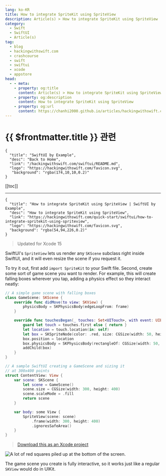 ```yaml
---
lang: ko-KR
title: How to integrate SpriteKit using SpriteView
description: Article(s) > How to integrate SpriteKit using SpriteView
category:
  - Swift
  - SwiftUI
  - Article(s)
tag: 
  - blog
  - hackingwithswift.com
  - crashcourse
  - swift
  - swiftui
  - xcode
  - appstore
head:
  - - meta:
    - property: og:title
      content: Article(s) > How to integrate SpriteKit using SpriteView
    - property: og:description
      content: How to integrate SpriteKit using SpriteView
    - property: og:url
      content: https://chanhi2000.github.io/articles/hackingwithswift.com/swiftui/how-to-integrate-spritekit-using-spriteview.html
---
```


# {{ $frontmatter.title }} 관련

```component VPCard
{
  "title": "SwiftUI by Example",
  "desc": "Back to Home",
  "link": "/hackingwithswift.com/swiftui/README.md",
  "logo": "https://hackingwithswift.com/favicon.svg",
   "background": "rgba(174,10,10,0.2)"
}
```

[[toc]]

---

```component VPCard
{
  "title": "How to integrate SpriteKit using SpriteView | SwiftUI by Example",
  "desc": "How to integrate SpriteKit using SpriteView",
  "link": "https://hackingwithswift.com/quick-start/swiftui/how-to-integrate-spritekit-using-spriteview",
  "logo": "https://hackingwithswift.com/favicon.svg",
  "background": "rgba(54,94,226,0.2)"
}
```

> Updated for Xcode 15

SwiftUI's `SpriteView` lets us render any `SKScene` subclass right inside SwiftUI, and it will even resize the scene if you request it.

To try it out, first add `import SpriteKit` to your Swift file. Second, create some sort of game scene you want to render. For example, this will create falling boxes wherever you tap, adding a physics effect so they interact neatly:

```swift
// A simple game scene with falling boxes
class GameScene: SKScene {
    override func didMove(to view: SKView) {
        physicsBody = SKPhysicsBody(edgeLoopFrom: frame)
    }

    override func touchesBegan(_ touches: Set<UITouch>, with event: UIEvent?) {
        guard let touch = touches.first else { return }
        let location = touch.location(in: self)
        let box = SKSpriteNode(color: .red, size: CGSize(width: 50, height: 50))
        box.position = location
        box.physicsBody = SKPhysicsBody(rectangleOf: CGSize(width: 50, height: 50))
        addChild(box)
    }
}

// A sample SwiftUI creating a GameScene and sizing it
// at 300x400 points
struct ContentView: View {
    var scene: SKScene {
        let scene = GameScene()
        scene.size = CGSize(width: 300, height: 400)
        scene.scaleMode = .fill
        return scene
    }

    var body: some View {
        SpriteView(scene: scene)
            .frame(width: 300, height: 400)
            .ignoresSafeArea()
    }
}
```

> [<FontIcon icon="fas fa-file-zipper"/>Download this as an Xcode project](https://hackingwithswift.com/files/projects/swiftui/how-to-integrate-spritekit-using-spriteview-1.zip)

![A lot of red squares piled up at the bottom of the screen.](https://hackingwithswift.com/img/books/quick-start/swiftui/how-to-integrate-spritekit-using-spriteview-1~dark.png)

The game scene you create is fully interactive, so it works just like a regular `SKView` would do in UIKit.

